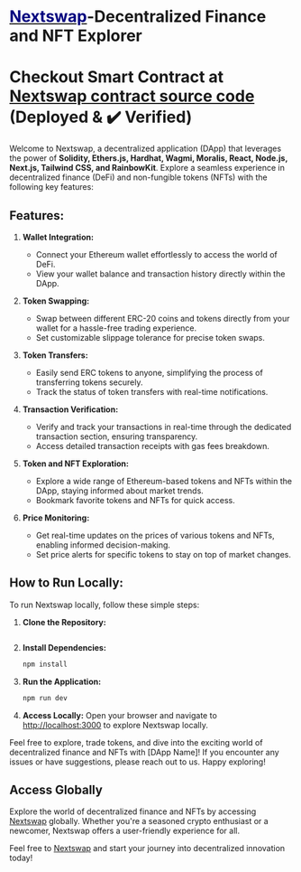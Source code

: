 # [<span style="color:#000080">Nextswap</span>](https://nextswap.vercel.app/)-Decentralized Finance and NFT Explorer

# Checkout Smart Contract at [Nextswap contract source code](https://sepolia.etherscan.io/address/0x0174ae013a8a0c2327c5d8de697e87591f7c9fb8#code ) (Deployed & ✔️ Verified)

Welcome to Nextswap, a decentralized application (DApp) that leverages the power of **Solidity, Ethers.js, Hardhat, Wagmi, Moralis, React, Node.js, Next.js, Tailwind CSS, and RainbowKit**. Explore a seamless experience in decentralized finance (DeFi) and non-fungible tokens (NFTs) with the following key features:

## Features:

1. **Wallet Integration:**
   - Connect your Ethereum wallet effortlessly to access the world of DeFi.
   - View your wallet balance and transaction history directly within the DApp.

2. **Token Swapping:**
   - Swap between different ERC-20 coins and tokens directly from your wallet for a hassle-free trading experience.
   - Set customizable slippage tolerance for precise token swaps.

3. **Token Transfers:**
   - Easily send ERC tokens to anyone, simplifying the process of transferring tokens securely.
   - Track the status of token transfers with real-time notifications.

4. **Transaction Verification:**
   - Verify and track your transactions in real-time through the dedicated transaction section, ensuring transparency.
   - Access detailed transaction receipts with gas fees breakdown.

5. **Token and NFT Exploration:**
   - Explore a wide range of Ethereum-based tokens and NFTs within the DApp, staying informed about market trends.
   - Bookmark favorite tokens and NFTs for quick access.

6. **Price Monitoring:**
   - Get real-time updates on the prices of various tokens and NFTs, enabling informed decision-making.
   - Set price alerts for specific tokens to stay on top of market changes.


## How to Run Locally:

To run Nextswap locally, follow these simple steps:

1. **Clone the Repository:**
   ```bash

2. **Install Dependencies:**
    ```bash
    npm install

3. **Run the Application:**
    ```bash
    npm run dev

4. **Access Locally:**
Open your browser and navigate to [http://localhost:3000](http://localhost:3000) to explore Nextswap locally.

Feel free to explore, trade tokens, and dive into the exciting world of decentralized finance and NFTs with [DApp Name]! If you encounter any issues or have suggestions, please reach out to us. Happy exploring!

## Access Globally

Explore the world of decentralized finance and NFTs by accessing [Nextswap](https://nextswap.vercel.app/) globally. Whether you're a seasoned crypto enthusiast or a newcomer, Nextswap offers a user-friendly experience for all.

Feel free to [Nextswap](https://nextswap.vercel.app/) and start your journey into decentralized innovation today!


